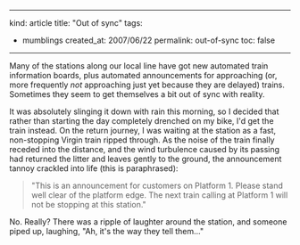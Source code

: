 -----
kind: article
title: "Out of sync"
tags:
- mumblings
created_at: 2007/06/22
permalink: out-of-sync
toc: false
-----

<p>Many of the stations along our local line have got new automated train information boards, plus automated announcements for approaching (or, more frequently <em>not</em> approaching just yet because they are delayed) trains. Sometimes they seem to get themselves a bit out of sync with reality.</p>

<p>It was absolutely slinging it down with rain this morning, so I decided that rather than starting the day completely drenched on my bike, I'd get the train instead. On the return journey, I was waiting at the station as a fast, non-stopping Virgin train ripped through. As the noise of the train finally receded into the distance, and the wind turbulence caused by its passing had returned the litter and leaves gently to the ground, the announcement tannoy crackled into life (this is paraphrased):</p>

<blockquote>
<p>"This is an announcement for customers on Platform 1. Please stand well clear of the platform edge. The next train calling at Platform 1 will not be stopping at this station."</p>
</blockquote>

<p>No. Really? There was a ripple of laughter around the station, and someone piped up, laughing, "Ah, it's the way they tell them..."</p>



